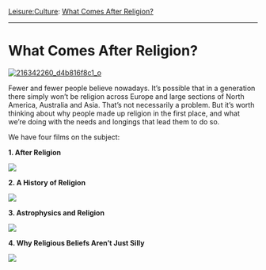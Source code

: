 [Leisure:](https://www.theschooloflife.com/thebookoflife/category/leisure/)[Culture](https://www.theschooloflife.com/thebookoflife/category/leisure/culture/): [What Comes After Religion?](https://www.theschooloflife.com/thebookoflife/what-comes-after-religion/)

* * *

# What Comes After Religion?

[![216342260_d4b816f8c1_o](https://www.theschooloflife.com/thebookoflife/wp-content/uploads/2015/02/216342260_d4b816f8c1_o.jpg)](http://www.thebookoflife.org/wp-content/uploads/2015/02/216342260_d4b816f8c1_o.jpg)

Fewer and fewer people believe nowadays. It’s possible that in a generation there simply won’t be religion across Europe and large sections of North America, Australia and Asia. That’s not necessarily a problem. But it’s worth thinking about why people made up religion in the first place, and what we’re doing with the needs and longings that lead them to do so.

We have four films on the subject:

**1. After Religion**

[![](https://img.youtube.com/vi/CL--1Z_g4DE/0.jpg)](https://www.youtube.com/embed/CL--1Z_g4DE '')

**2. A History of Religion**

[![](https://img.youtube.com/vi/ge071m9bGeY/0.jpg)](https://www.youtube.com/embed/ge071m9bGeY '')

**3. Astrophysics and Religion**

[![](https://img.youtube.com/vi/ZporFnmDS8I/0.jpg)](https://www.youtube.com/embed/ZporFnmDS8I '')

**4. Why Religious Beliefs Aren’t Just Silly&nbsp;**

[![](https://img.youtube.com/vi/pLj4iwa0__8/0.jpg)](https://www.youtube.com/embed/pLj4iwa0__8 '')
